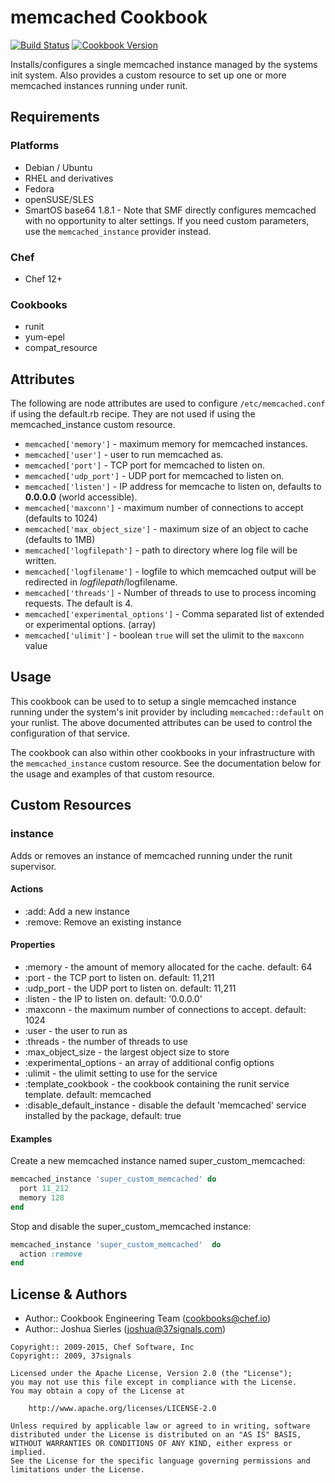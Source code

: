 # memcached Cookbook

[![Build Status](https://travis-ci.org/chef-cookbooks/memcached.svg?branch=master)](http://travis-ci.org/chef-cookbooks/memcached) [![Cookbook Version](https://img.shields.io/cookbook/v/memcached.svg)](https://supermarket.chef.io/cookbooks/memcached)

Installs/configures a single memcached instance managed by the systems init system.  Also provides a custom resource to set up one or more memcached instances running under runit.

## Requirements

### Platforms

- Debian / Ubuntu
- RHEL and derivatives
- Fedora
- openSUSE/SLES
- SmartOS base64 1.8.1 - Note that SMF directly configures memcached with no opportunity to alter settings. If you need custom parameters, use the `memcached_instance` provider instead.

### Chef

- Chef 12+

### Cookbooks

- runit
- yum-epel
- compat_resource

## Attributes

The following are node attributes are used to configure `/etc/memcached.conf` if using the default.rb recipe. They are not used if using the memcached_instance custom resource.

- `memcached['memory']` - maximum memory for memcached instances.
- `memcached['user']` - user to run memcached as.
- `memcached['port']` - TCP port for memcached to listen on.
- `memcached['udp_port']` - UDP port for memcached to listen on.
- `memcached['listen']` - IP address for memcache to listen on, defaults to **0.0.0.0** (world accessible).
- `memcached['maxconn']` - maximum number of connections to accept (defaults to 1024)
- `memcached['max_object_size']` - maximum size of an object to cache (defaults to 1MB)
- `memcached['logfilepath']` - path to directory where log file will be written.
- `memcached['logfilename']` - logfile to which memcached output will be redirected in $logfilepath/$logfilename.
- `memcached['threads']` - Number of threads to use to process incoming requests. The default is 4.
- `memcached['experimental_options']` - Comma separated list of extended or experimental options. (array)
- `memcached['ulimit']` - boolean `true` will set the ulimit to the `maxconn` value

## Usage

This cookbook can be used to to setup a single memcached instance running under the system's init provider by including `memcached::default` on your runlist.  The above documented attributes can be used to control the configuration of that service.

The cookbook can also within other cookbooks in your infrastructure with the `memcached_instance` custom resource.  See the documentation below for the usage and examples of that custom resource.

## Custom Resources

### instance

Adds or removes an instance of memcached running under the runit supervisor.

#### Actions

- :add: Add a new instance
- :remove: Remove an existing instance

#### Properties

- :memory - the amount of memory allocated for the cache. default: 64
- :port - the TCP port to listen on. default: 11,211
- :udp_port - the UDP port to listen on. default: 11,211
- :listen - the IP to listen on. default: '0.0.0.0'
- :maxconn - the maximum number of connections to accept. default: 1024
- :user - the user to run as
- :threads - the number of threads to use
- :max_object_size - the largest object size to store
- :experimental_options - an array of additional config options
- :ulimit - the ulimit setting to use for the service
- :template_cookbook - the cookbook containing the runit service template. default: memcached
- :disable_default_instance - disable the default 'memcached' service installed by the package, default: true

#### Examples

Create a new memcached instance named super_custom_memcached:

```ruby
memcached_instance 'super_custom_memcached' do
  port 11_212
  memory 128
end
```

Stop and disable the super_custom_memcached instance:

```ruby
memcached_instance 'super_custom_memcached'  do
  action :remove
end
```

## License & Authors

- Author:: Cookbook Engineering Team ([cookbooks@chef.io](mailto:cookbooks@chef.io))
- Author:: Joshua Sierles ([joshua@37signals.com](mailto:joshua@37signals.com))

```text
Copyright:: 2009-2015, Chef Software, Inc
Copyright:: 2009, 37signals

Licensed under the Apache License, Version 2.0 (the "License");
you may not use this file except in compliance with the License.
You may obtain a copy of the License at

    http://www.apache.org/licenses/LICENSE-2.0

Unless required by applicable law or agreed to in writing, software
distributed under the License is distributed on an "AS IS" BASIS,
WITHOUT WARRANTIES OR CONDITIONS OF ANY KIND, either express or implied.
See the License for the specific language governing permissions and
limitations under the License.
```
